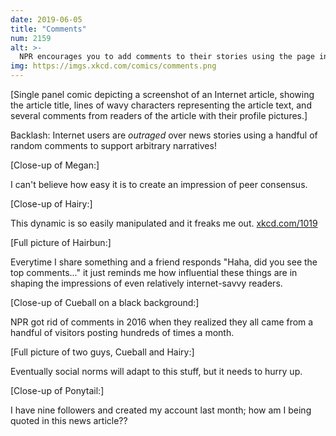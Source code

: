 ```yaml
---
date: 2019-06-05
title: "Comments"
num: 2159
alt: >-
  NPR encourages you to add comments to their stories using the page inspector in your browser's developer tools. Note: Your comments are visible only to you, and will be lost when you refresh the page.
img: https://imgs.xkcd.com/comics/comments.png
---
```

[Single panel comic depicting a screenshot of an Internet article, showing the article title, lines of wavy characters representing the article text, and several comments from readers of the article with their profile pictures.]

Backlash: Internet users are *outraged* over news stories using a handful of random comments to support arbitrary narratives!

[Close-up of Megan:]

I can't believe how easy it is to create an impression of peer consensus.

[Close-up of Hairy:]

This dynamic is so easily manipulated and it freaks me out. <u>xkcd.com/1019</u>

[Full picture of Hairbun:]

Everytime I share something and a friend responds "Haha, did you see the top comments..." it just reminds me how influential these things are in shaping the impressions of even relatively internet-savvy readers.

[Close-up of Cueball on a black background:]

NPR got rid of comments in 2016 when they realized they all came from a handful of visitors posting hundreds of times a month.

[Full picture of two guys, Cueball and Hairy:]

Eventually social norms will adapt to this stuff, but it needs to hurry up.

[Close-up of Ponytail:]

I have nine followers and created my account last month; how am I being quoted in this news article??